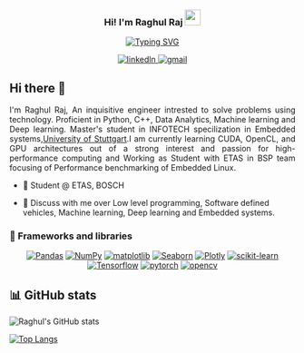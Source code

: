 
<h3 align="center">
  Hi! I'm Raghul Raj
  <img src="https://media.giphy.com/media/hvRJCLFzcasrR4ia7z/giphy.gif" width="28">
</h3>

<!-- Typing SVG by DenverCoder1 - https://github.com/DenverCoder1/readme-typing-svg -->
<div align="center">
<a href="https://git.io/typing-svg"><img align="center" src="https://readme-typing-svg.demolab.com?font=Fira+Code&duration=1500&pause=500&center=true&vCenter=true&multiline=true&random=false&width=435&height=75&lines=Master's+Student%2C+Embedded+Systems;INFOTECH" alt="Typing SVG" /></a>
</div>

<p align="center">
<a href="https://www.linkedin.com/in/raghulraj2305/">
<img alt='linkedln', src="https://img.shields.io/badge/LinkedIn-0077B5?&logo=linkedin&logoColor=white">
<a href="mailto: rahulraj.2305@gmail.com">
<img alt='gmail', src="https://img.shields.io/badge/Gmail-D14836?&logo=gmail&logoColor=white">
</a>
</p>

## Hi there 👋
<p style="text-align:justify">
I'm Raghul Raj, An inquisitive engineer intrested to solve problems using technology. Proficient in Python, C++, Data Analytics, Machine learning and Deep learning. Master's student in INFOTECH specilization in Embedded systems,<a href='https://www.uni-stuttgart.de/en/study/study-programs/Information-Technology-INFOTECH-M.Sc./'>University of Stuttgart</a>.I am currently learning CUDA, OpenCL, and GPU architectures out of a strong interest and passion for high-performance computing and Working as Student with ETAS in BSP team focusing of Performance benchmarking of Embedded Linux. 
</p>

- 💼 Student @ ETAS, BOSCH
  
- 💬 Discuss with me over Low level programming, Software defined vehicles, Machine learning, Deep learning and Embedded systems.

### 🧰 Frameworks and libraries
<p align="center">
<a href="#"><img alt="Pandas" src="https://img.shields.io/badge/Pandas-150458.svg?logo=pandas&logoColor=white"></a>
<a href="#"><img alt="NumPy" src="https://img.shields.io/badge/Numpy-013243.svg?logo=numpy&logoColor=white"></a>
<a href="#"><img alt="matplotlib" src="https://img.shields.io/badge/-Matplotlib-7952B3.svg?logo=matplotlib&logoColor=white"></a>
<a href="#"><img alt="Seaborn" src="https://img.shields.io/badge/Seaborn-D00000.svg?logo=Seaborn&logoColor=white"></a>
<a href="#"><img alt="Plotly" src="https://img.shields.io/badge/Plotly-3F4F75.svg?logo=Plotly&logoColor=white"></a>
<a href="#"><img alt="scikit-learn" src="https://img.shields.io/badge/Scikit-learn-F7931E.svg?logo=scikit-learn&logoColor=white"></a>
<a href="#"><img alt="Tensorflow" src= "https://img.shields.io/badge/TensorFlow-%23FF6F00.svg?&logo=TensorFlow&logoColor=white"></a>
<a href="#"><img alt="pytorch" src= "https://img.shields.io/badge/PyTorch-%23EE4C2C.svg?&logo=PyTorch&logoColor=white"></a>
<a href="#"><img alt="opencv" src= "https://img.shields.io/badge/opencv-%23white.svg?&logo=opencv&logoColor=white"></a>
</p>


## 📊 GitHub stats
![Raghul's GitHub stats](https://github-readme-stats-sigma-five.vercel.app/api?username=raghulrajn&show_icons=true&count_private=false)

[![Top Langs](https://github-readme-stats-sigma-five.vercel.app/api/top-langs/?username=raghulrajn&hide=jupyter%20notebook)](https://github.com/anuraghazra/github-readme-stats)
